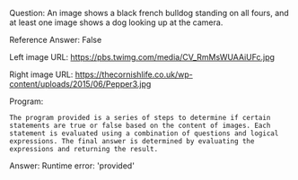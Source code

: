 Question: An image shows a black french bulldog standing on all fours, and at least one image shows a dog looking up at the camera.

Reference Answer: False

Left image URL: https://pbs.twimg.com/media/CV_RmMsWUAAiUFc.jpg

Right image URL: https://thecornishlife.co.uk/wp-content/uploads/2015/06/Pepper3.jpg

Program:

```
The program provided is a series of steps to determine if certain statements are true or false based on the content of images. Each statement is evaluated using a combination of questions and logical expressions. The final answer is determined by evaluating the expressions and returning the result.
```
Answer: Runtime error: 'provided'

